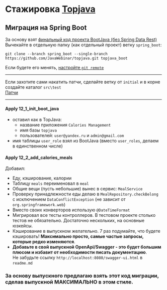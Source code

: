 # Стажировка <a href="https://github.com/JavaWebinar/topjava">Topjava</a>

## Миграция на Spring Boot
За основу взят [финальный код проекта BootJava (без Spring Data Rest)](https://javaops.ru/view/bootjava/lesson07)  
Вычекайте в отдельную папку (как отдельный проект) ветку `spring_boot`:
```
git clone --branch spring_boot --single-branch https://github.com/JavaWebinar/topjava.git topjava_boot
```  
Если будете его менять, [настройте `git remote`](https://javaops.ru/view/bootjava/lesson01#project)

---
Если захотите сами накатить патчи, сделайте ветку от `initial` и в корне создайте каталог `src\test`  
[Патчи](https://drive.google.com/drive/u/1/folders/1ZsPX879m6x4Va0Wy3D1EQIBsnZUOOvao)

----

#### Apply 12_1_init_boot_java
- оставил как в TopJava:
    - название приложения  `Calories Management`
    - имя базы `topjava`
    - пользователей:  `user@yandex.ru` и `admin@gmail.com`
- имя таблицы `user_role` взял из BootJava (вместо `user_roles`, делаем в единственном числе)

#### Apply 12_2_add_calories_meals

Добавил:
- Еду, кэширование, калории
- Таблицу `meals` переименовал в `meal`
- Общие вещи (пусть небольшие) вынес в сервис: `MealService`
- Проверку принадлежности еды делаю в `MealRepository.checkBelong` с исключением `DataConflictException` (не зависит от `org.springframework.web`)
- Вместо своих конверторов использую `@DateTimeFormat`
- Мигрировал все тесты контроллеров. В тестовом проекте столько тестов не обязательно. Достаточно нескольких, на основные юзкейсы.
- Кэширование в выпускном желательно. 7 раз подумайте, что будете кэшировать! **Максимально просто, самые частые запросы, которые редко изменяются**.
- **Добавьте в свой выпускной OpenApi/Swagger - это будет большим плюсом и избавит от необходимости писать документацию**.   
  Не забудьте ссылку `http://localhost:8080/swagger-ui.html` в `readme.md`

### За основу выпускного предлагаю взять этот код миграции, сделав выпускной МАКСИМАЛЬНО в этом стиле.